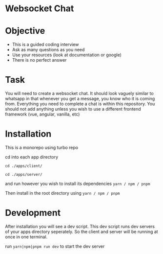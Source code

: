 # Websocket Chat

# Objective

- This is a guided coding interview
- Ask as many questions as you need
- Use your resources (look at documentation or google)
- There is no perfect answer

# Task

You will need to create a websocket chat. It should look vaguely similar to whatsapp in that whenever you get a message, you know who it is coming from. Everything you need to complete a chat is within this repository. You should not add anything unless you wish to use a different frontend framework (vue, angular, vanilla, etc)

# Installation

This is a monorepo using turbo repo

cd into each app directory

```
cd ./apps/client/

cd ./apps/server/
```

and run however you wish to install its dependencies `yarn / npm / pnpm`

Then install in the root directory using `yarn / npm / pnpm`

# Development

After installation you will see a dev script. This dev script runs dev servers of your apps directory seperately. So the client and server will be running at once in one terminal.

run `yarn|npm|pnpm run dev` to start the dev server
